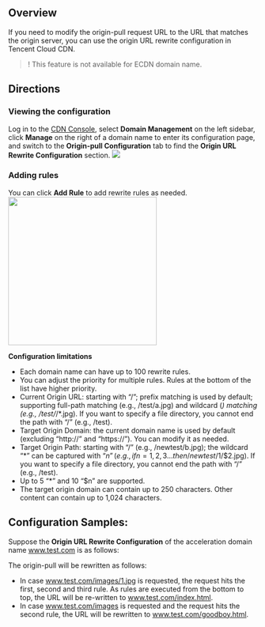 ## Overview

If you need to modify the origin-pull request URL to the URL that matches the origin server, you can use the origin URL rewrite configuration in Tencent Cloud CDN.

>! This feature is not available for ECDN domain name.


## Directions

### Viewing the configuration

Log in to the [CDN Console](https://console.cloud.tencent.com/cdn), select **Domain Management** on the left sidebar, click **Manage** on the right of a domain name to enter its configuration page, and switch to the **Origin-pull Configuration** tab to find the **Origin URL Rewrite Configuration** section.
![](https://main.qcloudimg.com/raw/e6721b8c8d3ebcb9b5a27fb36e6c6782.png)



### Adding rules

You can click **Add Rule** to add rewrite rules as needed.
<img src="https://main.qcloudimg.com/raw/5f7d6907976fb0696f633af29321c99c.jpg" style="height:300px"/>


**Configuration limitations**

- Each domain name can have up to 100 rewrite rules.
- You can adjust the priority for multiple rules. Rules at the bottom of the list have higher priority.
- Current Origin URL: starting with “/”; prefix matching is used by default; supporting full-path matching (e.g., /test/a.jpg) and wildcard (*) matching (e.g., /test/*/*.jpg). If you want to specify a file directory, you cannot end the path with “/” (e.g., /test).
- Target Origin Domain: the current domain name is used by default (excluding “http://” and “https://”). You can modify it as needed.
- Target Origin Path: starting with “/” (e.g., /newtest/b.jpg); the wildcard “*” can be captured with “$n” (e.g., if n=1,2,3… then /newtest/$1/$2.jpg). If you want to specify a file directory, you cannot end the path with “/” (e.g., /test).
- Up to 5 “*” and 10 “$n” are supported.
- The target origin domain can contain up to 250 characters. Other content can contain up to 1,024 characters. 



## Configuration Samples:

Suppose the **Origin URL Rewrite Configuration** of the acceleration domain name www.test.com is as follows:


The origin-pull will be rewritten as follows:
- In case www.test.com/images/1.jpg is requested, the request hits the first, second and third rule. As rules are executed from the bottom to top, the URL will be re-written to www.test.com/index.html.
- In case www.test.com/images is requested and the request hits the second rule, the URL will be rewritten to www.test.com/goodboy.html.
